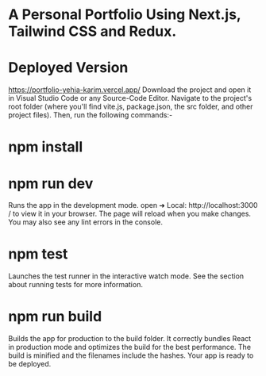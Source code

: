 # A Personal Portfolio Using Next.js, Tailwind CSS and Redux.

# Deployed Version

https://portfolio-yehia-karim.vercel.app/ Download the project and open it in Visual Studio Code or any Source-Code Editor. Navigate to the project's root folder (where you'll find vite.js, package.json, the src folder, and other project files). Then, run the following commands:-

# npm install 

# npm run dev

Runs the app in the development mode. open ➜  Local: http://localhost:3000 / to view it in your browser. The page will reload when you make changes. You may also see any lint errors in the console.

# npm test

Launches the test runner in the interactive watch mode. See the section about running tests for more information.

# npm run build 

Builds the app for production to the build folder. It correctly bundles React in production mode and optimizes the build for the best performance. The build is minified and the filenames include the hashes. Your app is ready to be deployed.
